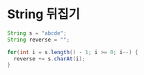 # String 뒤집기

```java
String s = "abcde";
String reverse = "";

for(int i = s.length() - 1; i >= 0; i--) {
  reverse += s.charAt(i);
}
```